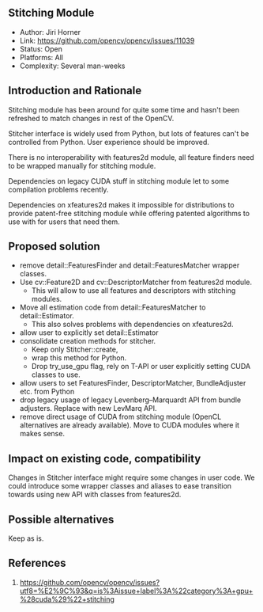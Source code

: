 ## Stitching Module
* Author: Jiri Horner
* Link: https://github.com/opencv/opencv/issues/11039
* Status: Open
* Platforms: All
* Complexity: Several man-weeks

## Introduction and Rationale

Stitching module has been around for quite some time and hasn't been refreshed to match changes in rest of the OpenCV.

Stitcher interface is widely used from Python, but lots of features can't be controlled from Python. User experience should be improved.

There is no interoperability with features2d module, all feature finders need to be wrapped manually for stitching module.

Dependencies on legacy CUDA stuff in stitching module let to some compilation problems recently.

Dependencies on xfeatures2d makes it impossible for distributions to provide patent-free stitching module while offering patented algorithms to use with for users that need them.

## Proposed solution
* remove detail::FeaturesFinder and detail::FeaturesMatcher wrapper classes. 
* Use cv::Feature2D and cv::DescriptorMatcher from features2d module. 
   * This will allow to use all features and descriptors with stitching modules. 
* Move all estimation code from detail::FeaturesMatcher to detail::Estimator. 
   * This also solves problems with dependencies on xfeatures2d.
* allow user to explicitly set detail::Estimator
* consolidate creation methods for stitcher. 
   * Keep only Stitcher::create, 
   * wrap this method for Python. 
   * Drop try_use_gpu flag, rely on T-API or user explicitly setting CUDA classes to use.
* allow users to set FeaturesFinder, DescriptorMatcher, BundleAdjuster etc. from Python
* drop legacy usage of legacy Levenberg–Marquardt API from bundle adjusters. Replace with new LevMarq API.
* remove direct usage of CUDA from stitching module (OpenCL alternatives are already available). Move to CUDA modules where it makes sense.

## Impact on existing code, compatibility
Changes in Stitcher interface might require some changes in user code. We could introduce some wrapper classes and aliases to ease transition towards using new API with classes from features2d.

## Possible alternatives
Keep as is.

## References
1. https://github.com/opencv/opencv/issues?utf8=%E2%9C%93&q=is%3Aissue+label%3A%22category%3A+gpu+%28cuda%29%22+stitching
